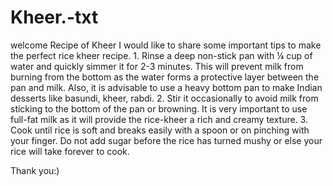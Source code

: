 # Kheer.-txt
welcome 
Recipe of Kheer 
I would like to share some important tips to make the perfect rice kheer recipe. 1. Rinse a deep non-stick pan with ¼ cup of water and quickly simmer it for 2-3 minutes. This will prevent milk from burning from the bottom as the water forms a protective layer between the pan and milk. Also, it is advisable to use a heavy bottom pan to make Indian desserts like basundi, kheer, rabdi. 2. Stir it occasionally to avoid milk from sticking to the bottom of the pan or browning. It is very important to use full-fat milk as it will provide the rice-kheer a rich and creamy texture. 3. Cook until rice is soft and breaks easily with a spoon or on pinching with your finger. Do not add sugar before the rice has turned mushy or else your rice will take forever to cook.

Thank you:)
